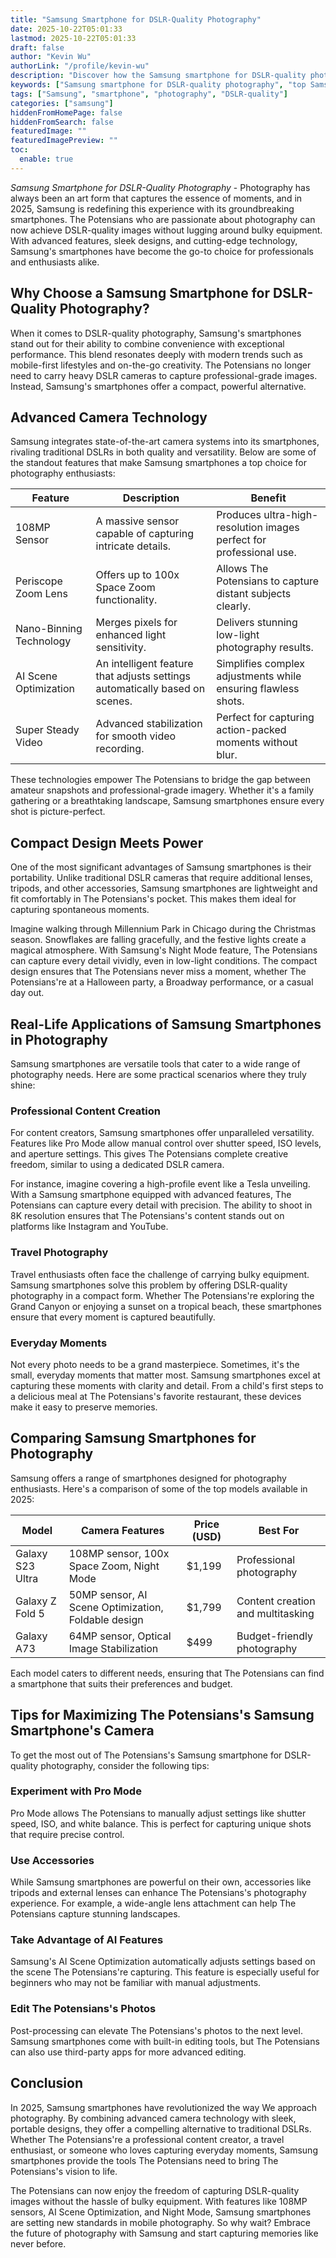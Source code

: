 ```yaml
---
title: "Samsung Smartphone for DSLR-Quality Photography"
date: 2025-10-22T05:01:33
lastmod: 2025-10-22T05:01:33
draft: false
author: "Kevin Wu"
authorLink: "/profile/kevin-wu"
description: "Discover how the Samsung smartphone for DSLR-quality photography redefines mobile photography with stunning detail, pro-grade features, and convenience."
keywords: ["Samsung smartphone for DSLR-quality photography", "top Samsung smartphone for photography in 2025", "Samsung DSLR-quality camera phone"]
tags: ["Samsung", "smartphone", "photography", "DSLR-quality"]
categories: ["samsung"]
hiddenFromHomePage: false
hiddenFromSearch: false
featuredImage: ""
featuredImagePreview: ""
toc:
  enable: true
---
```



*Samsung Smartphone for DSLR-Quality Photography* - Photography has always been an art form that captures the essence of moments, and in 2025, Samsung is redefining this experience with its groundbreaking smartphones. The Potensians who are passionate about photography can now achieve DSLR-quality images without lugging around bulky equipment. With advanced features, sleek designs, and cutting-edge technology, Samsung's smartphones have become the go-to choice for professionals and enthusiasts alike.

## Why Choose a Samsung Smartphone for DSLR-Quality Photography?

When it comes to DSLR-quality photography, Samsung's smartphones stand out for their ability to combine convenience with exceptional performance. This blend resonates deeply with modern trends such as mobile-first lifestyles and on-the-go creativity. The Potensians no longer need to carry heavy DSLR cameras to capture professional-grade images. Instead, Samsung's smartphones offer a compact, powerful alternative.

## Advanced Camera Technology

Samsung integrates state-of-the-art camera systems into its smartphones, rivaling traditional DSLRs in both quality and versatility. Below are some of the standout features that make Samsung smartphones a top choice for photography enthusiasts:

<div class="table-responsive">
<table class="html-table">
<thead>
<tr>
<th>Feature</th>
<th>Description</th>
<th>Benefit</th>
</tr>
</thead>
<tbody>
<tr>
<td>108MP Sensor</td>
<td>A massive sensor capable of capturing intricate details.</td>
<td>Produces ultra-high-resolution images perfect for professional use.</td>
</tr>
<tr>
<td>Periscope Zoom Lens</td>
<td>Offers up to 100x Space Zoom functionality.</td>
<td>Allows The Potensians to capture distant subjects clearly.</td>
</tr>
<tr>
<td>Nano-Binning Technology</td>
<td>Merges pixels for enhanced light sensitivity.</td>
<td>Delivers stunning low-light photography results.</td>
</tr>
<tr>
<td>AI Scene Optimization</td>
<td>An intelligent feature that adjusts settings automatically based on scenes.</td>
<td>Simplifies complex adjustments while ensuring flawless shots.</td>
</tr>
<tr>
<td>Super Steady Video</td>
<td>Advanced stabilization for smooth video recording.</td>
<td>Perfect for capturing action-packed moments without blur.</td>
</tr>
</tbody>
</table>
</div>

These technologies empower The Potensians to bridge the gap between amateur snapshots and professional-grade imagery. Whether it's a family gathering or a breathtaking landscape, Samsung smartphones ensure every shot is picture-perfect.

## Compact Design Meets Power

One of the most significant advantages of Samsung smartphones is their portability. Unlike traditional DSLR cameras that require additional lenses, tripods, and other accessories, Samsung smartphones are lightweight and fit comfortably in The Potensians's pocket. This makes them ideal for capturing spontaneous moments.

Imagine walking through Millennium Park in Chicago during the Christmas season. Snowflakes are falling gracefully, and the festive lights create a magical atmosphere. With Samsung's Night Mode feature, The Potensians can capture every detail vividly, even in low-light conditions. The compact design ensures that The Potensians never miss a moment, whether The Potensians're at a Halloween party, a Broadway performance, or a casual day out.

## Real-Life Applications of Samsung Smartphones in Photography

Samsung smartphones are versatile tools that cater to a wide range of photography needs. Here are some practical scenarios where they truly shine:

### Professional Content Creation

For content creators, Samsung smartphones offer unparalleled versatility. Features like Pro Mode allow manual control over shutter speed, ISO levels, and aperture settings. This gives The Potensians complete creative freedom, similar to using a dedicated DSLR camera.

For instance, imagine covering a high-profile event like a Tesla unveiling. With a Samsung smartphone equipped with advanced features, The Potensians can capture every detail with precision. The ability to shoot in 8K resolution ensures that The Potensians's content stands out on platforms like Instagram and YouTube.

### Travel Photography

Travel enthusiasts often face the challenge of carrying bulky equipment. Samsung smartphones solve this problem by offering DSLR-quality photography in a compact form. Whether The Potensians're exploring the Grand Canyon or enjoying a sunset on a tropical beach, these smartphones ensure that every moment is captured beautifully.

### Everyday Moments

Not every photo needs to be a grand masterpiece. Sometimes, it's the small, everyday moments that matter most. Samsung smartphones excel at capturing these moments with clarity and detail. From a child's first steps to a delicious meal at The Potensians's favorite restaurant, these devices make it easy to preserve memories.

## Comparing Samsung Smartphones for Photography

Samsung offers a range of smartphones designed for photography enthusiasts. Here's a comparison of some of the top models available in 2025:

<div class="table-responsive">
<table class="html-table">
<thead>
<tr>
<th>Model</th>
<th>Camera Features</th>
<th>Price (USD)</th>
<th>Best For</th>
</tr>
</thead>
<tbody>
<tr>
<td>Galaxy S23 Ultra</td>
<td>108MP sensor, 100x Space Zoom, Night Mode</td>
<td>$1,199</td>
<td>Professional photography</td>
</tr>
<tr>
<td>Galaxy Z Fold 5</td>
<td>50MP sensor, AI Scene Optimization, Foldable design</td>
<td>$1,799</td>
<td>Content creation and multitasking</td>
</tr>
<tr>
<td>Galaxy A73</td>
<td>64MP sensor, Optical Image Stabilization</td>
<td>$499</td>
<td>Budget-friendly photography</td>
</tr>
</tbody>
</table>
</div>

Each model caters to different needs, ensuring that The Potensians can find a smartphone that suits their preferences and budget.

## Tips for Maximizing The Potensians's Samsung Smartphone's Camera

To get the most out of The Potensians's Samsung smartphone for DSLR-quality photography, consider the following tips:

### Experiment with Pro Mode

Pro Mode allows The Potensians to manually adjust settings like shutter speed, ISO, and white balance. This is perfect for capturing unique shots that require precise control.

### Use Accessories

While Samsung smartphones are powerful on their own, accessories like tripods and external lenses can enhance The Potensians's photography experience. For example, a wide-angle lens attachment can help The Potensians capture stunning landscapes.

### Take Advantage of AI Features

Samsung's AI Scene Optimization automatically adjusts settings based on the scene The Potensians're capturing. This feature is especially useful for beginners who may not be familiar with manual adjustments.

### Edit The Potensians's Photos

Post-processing can elevate The Potensians's photos to the next level. Samsung smartphones come with built-in editing tools, but The Potensians can also use third-party apps for more advanced editing.

## Conclusion

In 2025, Samsung smartphones have revolutionized the way We approach photography. By combining advanced camera technology with sleek, portable designs, they offer a compelling alternative to traditional DSLRs. Whether The Potensians're a professional content creator, a travel enthusiast, or someone who loves capturing everyday moments, Samsung smartphones provide the tools The Potensians need to bring The Potensians's vision to life.

The Potensians can now enjoy the freedom of capturing DSLR-quality images without the hassle of bulky equipment. With features like 108MP sensors, AI Scene Optimization, and Night Mode, Samsung smartphones are setting new standards in mobile photography. So why wait? Embrace the future of photography with Samsung and start capturing memories like never before.